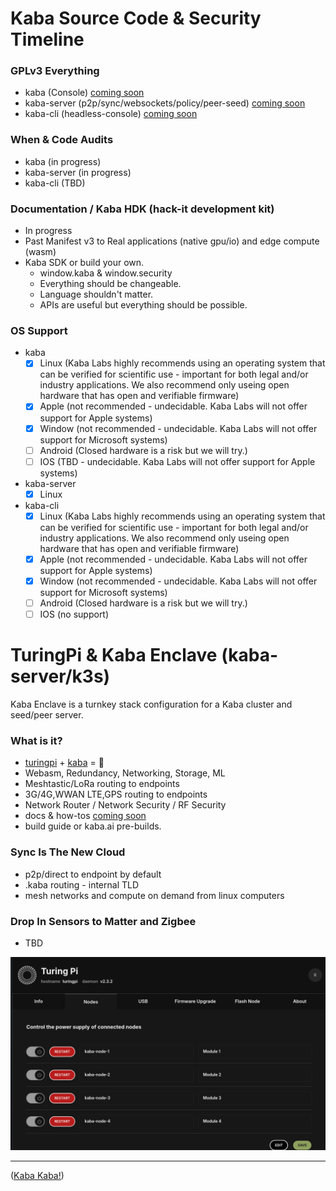 # Kaba Source Code & Security Timeline

### GPLv3 Everything

- kaba (Console) [coming soon](https://github.com/kaba-labs)
- kaba-server (p2p/sync/websockets/policy/peer-seed) [coming soon](https://github.com/kaba-labs)
- kaba-cli (headless-console) [coming soon](https://github.com/kaba-labs)

### When & Code Audits

- kaba (in progress)
- kaba-server (in progress)
- kaba-cli (TBD)

### Documentation / Kaba HDK (hack-it development kit)

- In progress
- Past Manifest v3 to Real applications (native gpu/io) and edge compute (wasm)
- Kaba SDK or build your own.
  * window.kaba & window.security
  * Everything should be changeable.
  * Language shouldn't matter.
  * APIs are useful but everything should be possible.

### OS Support
* kaba
  - [x] Linux (Kaba Labs highly recommends using an operating system that can be verified for scientific use - important for both legal and/or industry applications. We also recommend only useing open hardware that has open and verifiable firmware)
  - [x] Apple (not recommended - undecidable. Kaba Labs will not offer support for Apple systems)
  - [x] Window (not recommended - undecidable. Kaba Labs will not offer support for Microsoft systems)
  - [ ] Android  (Closed hardware is a risk but we will try.)
  - [ ] IOS (TBD - undecidable. Kaba Labs will not offer support for Apple systems)
* kaba-server
  - [x] Linux
* kaba-cli
   - [x] Linux (Kaba Labs highly recommends using an operating system that can be verified for scientific use - important for both legal and/or industry applications. We also recommend only useing open hardware that has open and verifiable firmware)
   - [x] Apple (not recommended - undecidable. Kaba Labs will not offer support for Apple systems)
   - [x] Window (not recommended - undecidable. Kaba Labs will not offer support for Microsoft systems)
   - [ ] Android  (Closed hardware is a risk but we will try.)
   - [ ] IOS (no support)

# TuringPi & Kaba Enclave (kaba-server/k3s)

Kaba Enclave is a turnkey stack configuration for a Kaba cluster and seed/peer server.

### What is it?

- [turingpi](https://turingpi.com/) + [kaba](https://kaba.ai)  = 💝
- Webasm, Redundancy, Networking, Storage, ML
- Meshtastic/LoRa routing to endpoints
- 3G/4G,WWAN LTE,GPS routing to endpoints
- Network Router / Network Security / RF Security
- docs & how-tos [coming soon](https://github.com/kaba-labs)
- build guide or kaba.ai pre-builds.
  
### Sync Is The New Cloud

- p2p/direct to endpoint by default
- .kaba routing - internal TLD
- mesh networks and compute on demand from linux computers
 ### Drop In Sensors to Matter and Zigbee

 - TBD

![kaba-server-turing-pi](https://github.com/kaba-labs/.github/blob/main/profile/images/kaba-server-turing-pi.png?raw=true)


---

([Kaba Kaba!](https://kaba.ai))
